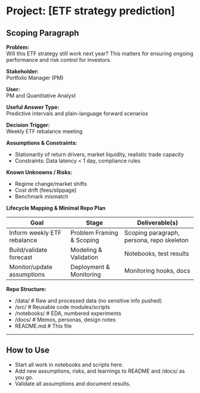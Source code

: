 # Project: [ETF strategy prediction]

## Scoping Paragraph

**Problem:**  
Will this ETF strategy still work next year? This matters for ensuring ongoing performance and risk control for investors.

**Stakeholder:**  
Portfolio Manager (PM)

**User:**  
PM and Quantitative Analyst

**Useful Answer Type:**  
Predictive intervals and plain-language forward scenarios

**Decision Trigger:**  
Weekly ETF rebalance meeting

**Assumptions & Constraints:**  
- Stationarity of return drivers, market liquidity, realistic trade capacity
- Constraints: Data latency < 1 day, compliance rules

**Known Unknowns / Risks:**  
- Regime change/market shifts
- Cost drift (fees/slippage)
- Benchmark mismatch

**Lifecycle Mapping & Minimal Repo Plan**

| Goal                        | Stage                  | Deliverable(s)                      |
|-----------------------------|------------------------|-------------------------------------|
| Inform weekly ETF rebalance | Problem Framing & Scoping | Scoping paragraph, persona, repo skeleton |
| Build/validate forecast     | Modeling & Validation  | Notebooks, test results             |
| Monitor/update assumptions  | Deployment & Monitoring| Monitoring hooks, docs              |

**Repo Structure:**
- /data/        # Raw and processed data (no sensitive info pushed)
- /src/         # Reusable code modules/scripts
- /notebooks/   # EDA, numbered experiments
- /docs/        # Memos, personas, design notes
- README.md     # This file

---

## How to Use

- Start all work in notebooks and scripts here.
- Add new assumptions, risks, and learnings to README and /docs/ as you go.
- Validate all assumptions and document results.
